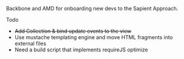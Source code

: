 
Backbone and AMD for onboarding new devs to the Sapient Approach.

Todo
- ~~Add Collection & bind update events to the view~~
- Use mustache templating engine and move HTML fragments into external files
- Need a build script that implements requireJS optimize